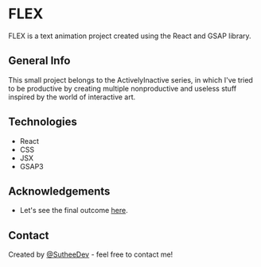 # FLEX

FLEX is a text animation project created using the React and GSAP library.

## General Info

This small project belongs to the ActivelyInactive series, in which I've tried to be productive by creating multiple nonproductive and useless stuff inspired by the world of interactive art.

## Technologies

- React
- CSS
- JSX
- GSAP3

## Acknowledgements

- Let's see the final outcome [here](https://su-t-flex.netlify.app/).

## Contact

Created by [@SutheeDev](https://github.com/SutheeDev) - feel free to contact me!
